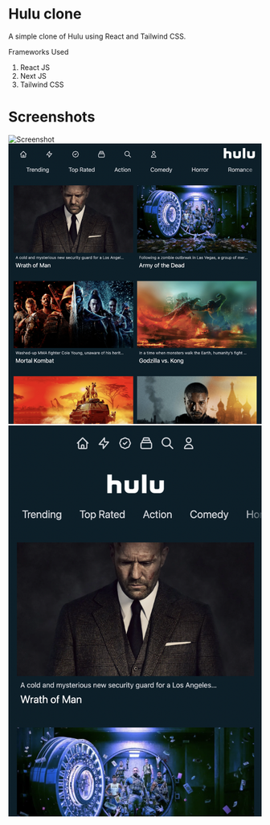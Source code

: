 # Hulu clone

A simple clone of Hulu using React and Tailwind CSS.

Frameworks Used

1. React JS
2. Next JS
3. Tailwind CSS

# Screenshots

![Screenshot](screens/screen1.png)
![Screenshot](screens/screen2.png)
![Screenshot](screens/screen3.png)

